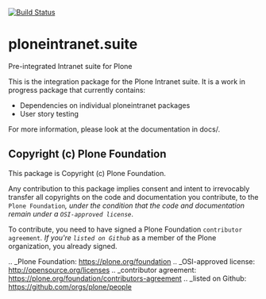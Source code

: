 [![Build Status](https://api.travis-ci.org/ploneintranet/ploneintranet.suite.png)](https://travis-ci.org/ploneintranet/ploneintranet.suite)

ploneintranet.suite
====================

Pre-integrated Intranet suite for Plone

This is the integration package for the Plone Intranet suite. It is a work in progress package that currently contains:

 * Dependencies on individual ploneintranet packages
 * User story testing

For more information, please look at the documentation in docs/.

Copyright (c) Plone Foundation
------------------------------

This package is Copyright (c) Plone Foundation.

Any contribution to this package implies consent and intent to irrevocably transfer all 
copyrights on the code and documentation you contribute, to the `Plone Foundation`_, 
under the condition that the code and documentation remain under a `OSI-approved license`_.

To contribute, you need to have signed a Plone Foundation `contributor agreement`_.
If you're `listed on Github`_ as a member of the Plone organization, you already signed.

.. _Plone Foundation: https://plone.org/foundation
.. _OSI-approved license: http://opensource.org/licenses
.. _contributor agreement: https://plone.org/foundation/contributors-agreement
.. _listed on Github: https://github.com/orgs/plone/people